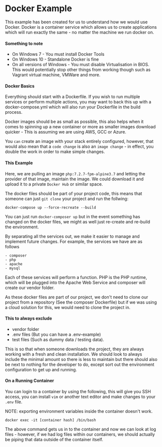 # Docker Example

This example has been created for us to understand how we 
would use Docker. Docker is a container service which allows
us to create applications which will run exactly the
same - no matter the machine we run docker on.

#### Something to note
 - On Windows 7 - You must install Docker Tools
 - On Windows 10 - Standalone Docker is fine
 - On all versions of Windows - You must disable Virtualisation in
 BIOS. This would potentially stop other things from working though
 such as Vagrant virtual machine, VMWare and more.
 
 #### Docker Basics
 Everything should start with a Dockerfile. If you wish to run
 multiple services or perform multiple actions, you may want
 to back this up with a docker-compose.yml which will also
 run your Dockerfile in the build process.
 
 Docker images should be as small as possible, this also helps
 when it comes to spinning up a new container or more as smaller
 images download quicker - This is assuming we are using AWS,
 GCC or Azure.
 
 You `can` create an image with your stack entirely configured,
 however, that would also mean that a `code change` is also
 an `image change` - in effect, you double the work in order
 to make simple changes.
 
 #### This Example
 Here, we are pulling an image `php:7.2.7-fpm-alpine3.7` and letting
 the provider of that image, maintain the image. We could download
 it and upload it to a private `Docker Hub` or similar space.
 
 The docker files should be part of your project code, this
 means that someone can just `git clone` your project and run
 the follwing:
 
    docker-compose up --force-recreate --build

You can just run `docker-composer up` but in the event something
has changed on the docker files, we might as well just re-create
and re-build the environment.

By separating all the services out, we make it easier to manage
and implement future changes. For example, the services we have
are as follows

    - composer
    - php
    - apache
    - mysql
    
Each of these services will perform a function. PHP is the PHP
runtime, which will be plugged into the Apache Web Service and
composer will create our vendor folder.

As these docker files are part of our project, we don't need to
clone our project from a repository (See the composer Dockerfile)
but if we was using a cloud solution for this, we would need
to clone the project in.    
        
 #### This to always exclude
  - vendor folder
  - .env files (But you can have a .env-example)
  - test files (Such as dummy data / testing data).
  
  This is so that when someone downloads the project, they are
  always working with a fresh and clean installation. We should
  look to always include the minimal amount so there is less
  to maintain but there should also be next to nothing for the
  developer to do, except sort out the environment configuration
  to get up and running.
  
  #### On a Running Container
  
 You can login to a container by using the following, this will
 give you SSH access, you can install `vim` or another text editor
 and make changes to your `.env` file.
 
 NOTE: exporting environment variables inside the container doesn't
 work.
 
    docker exec -it [container hash] /bin/bash
    
The above command gets us in to the container and now we can
look at log files - however, if we had log files within our
containers, we should actually be piping that data outside of
the container itself.